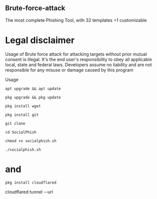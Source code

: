 ## Brute-force-attack
The most complete Phishing Tool, with 32 templates +1 customizable

# Legal disclaimer
Usage of Brute force attack for attacking targets without prior mutual consent is illegal. It's the end user's responsibility to obey all applicable local, state and federal laws. Developers assume no liability and are not responsible for any misuse or damage caused by this program

Usage
```
apt upgrade && apt update
```
```
pkg upgrade && pkg update
```
```
pkg install wget
```
```
pkg install git
```
```
git clone
```
```
cd SocialPhish
```
```
chmod +x socialphish.sh
```
```
./socialphish.sh
```

# and

```
pkg install cloudflared
```
cloudflared tunnel --url
```

